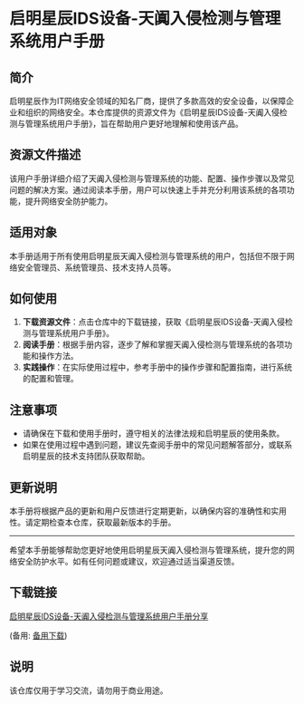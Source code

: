 # 启明星辰IDS设备-天阗入侵检测与管理系统用户手册

## 简介
启明星辰作为IT网络安全领域的知名厂商，提供了多款高效的安全设备，以保障企业和组织的网络安全。本仓库提供的资源文件为《启明星辰IDS设备-天阗入侵检测与管理系统用户手册》，旨在帮助用户更好地理解和使用该产品。

## 资源文件描述
该用户手册详细介绍了天阗入侵检测与管理系统的功能、配置、操作步骤以及常见问题的解决方案。通过阅读本手册，用户可以快速上手并充分利用该系统的各项功能，提升网络安全防护能力。

## 适用对象
本手册适用于所有使用启明星辰天阗入侵检测与管理系统的用户，包括但不限于网络安全管理员、系统管理员、技术支持人员等。

## 如何使用
1. **下载资源文件**：点击仓库中的下载链接，获取《启明星辰IDS设备-天阗入侵检测与管理系统用户手册》。
2. **阅读手册**：根据手册内容，逐步了解和掌握天阗入侵检测与管理系统的各项功能和操作方法。
3. **实践操作**：在实际使用过程中，参考手册中的操作步骤和配置指南，进行系统的配置和管理。

## 注意事项
- 请确保在下载和使用手册时，遵守相关的法律法规和启明星辰的使用条款。
- 如果在使用过程中遇到问题，建议先查阅手册中的常见问题解答部分，或联系启明星辰的技术支持团队获取帮助。

## 更新说明
本手册将根据产品的更新和用户反馈进行定期更新，以确保内容的准确性和实用性。请定期检查本仓库，获取最新版本的手册。

---

希望本手册能够帮助您更好地使用启明星辰天阗入侵检测与管理系统，提升您的网络安全防护水平。如有任何问题或建议，欢迎通过适当渠道反馈。

## 下载链接
[启明星辰IDS设备-天阗入侵检测与管理系统用户手册分享](https://pan.quark.cn/s/523295184039) 

(备用: [备用下载](https://pan.baidu.com/s/1mm78EXykUqNv7ZCZIaTCGA?pwd=1234))

## 说明

该仓库仅用于学习交流，请勿用于商业用途。
